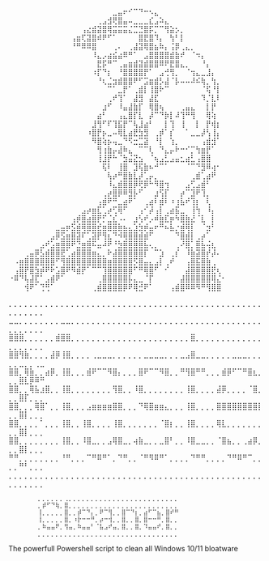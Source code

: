 ⠀⠀⠀⠀⠀⠀⠀⠀⠀⠀⠀⠀⠀⠀⠀⠀⠀⠀⠀⠀⣀⣤⠖⠊⠉⠙⠒⠢⣄⠀⠀⠀⠀⠀⠀⠀⠀⠀⠀⠀⠀⠀  
⠀⠀⠀⠀⠀⠀⠀⠀⠀⠀⠀⠀⠀⠀⠀⠀⠀⢀⣠⣺⢟⣿⣤⠤⣀⣀⣀⣎⣠⠵⣄⠀⠀⠀⠀⠀⠀⠀⠀⠀⠀⠀  
⠀⠀⠀⠀⠀⠀⠀⠀⠀⠀⠀⠀⠀⠀⢠⣔⣾⣽⣿⢿⣭⣭⣭⣌⣉⣙⣿⡯⡉⠉⢻⣵⡢⡀⠀⠀⠀⠀⠀⠀⠀⠀  
⠀⠀⠀⠀⠀⠀⠀⠀⠀⠀⠀⠀⢠⣶⢏⣽⣿⠾⠟⠋⠁⠀⠀⠀⠀⣿⣟⣿⠹⡄⠀⢳⠃⡇⠀⠀⠀⠀⠀⠀⠀⠀  
⠀⠀⠀⠀⠀⠀⠀⠀⠀⠀⠀⠀⠘⠛⠿⠿⣿⠀⠀⠀⢀⠄⠀⢀⣼⣽⢿⣿⣦⠷⡄⢨⡿⢀⣄⡀⠀⠀⠀⠀⠀⠀  
⠀⠀⠀⠀⠀⠀⠀⠀⠀⠀⠀⠀⠀⠀⠀⠀⠸⣄⡠⣴⣮⣴⠿⠛⠁⠀⣠⣿⣿⣿⣿⣾⣷⠞⠀⠈⠲⡄⠀⠀⠀⠀                                                     
⠀⠀⠀⠀⠀⠀⠀⠀⠀⠀⠀⠀⠀⠀⠀⠀⠀⣟⡯⠛⠉⢀⣤⣶⣾⣽⣾⣿⣿⠿⠟⣟⣿⣄⡀⠀⠀⠘⡄⠀⠀⠀
⠀⠀⠀⠀⠀⠀⠀⠀⠀⠀⠀⠀⠀⠀⠀⠀⠰⡏⠙⡆⠀⠘⣿⣿⣿⣿⡟⠁⠀⣠⢚⢻⡀⠀⠈⢲⣄⣀⣸⡄⠀⠀                  
⠀⠀⠀⠀⠀⠀⠀⠀⠀⠀⠀⠀⠀⠀⠀⠀⠀⠘⢆⣈⣲⣾⣿⣿⠟⠋⣩⣶⣾⡣⣼⠈⡧⠤⠤⠼⠮⢷⡀⢳⡀⠀
⠀⠀⠀⠀⠀⠀⠀⠀⠀⠀⠀⠀⠀⠀⠀⠀⠀⠀⠀⠉⠁⣀⡟⠁⢀⣾⡇⢸⣿⠗⠉⠀⠀⠀⠀⠀⠀⠈⢯⠘⡇⠀                            
⠀⠀⠀⠀⠀⠀⠀⠀⠀⠀⠀⠀⠀⠀⠀⠀⠀⠀⠀⢀⠞⢹⠁⠀⣼⣻⠀⣼⣏⠀⠀⠀⠀⠀⠀⠀⠀⠹⡈⣇⠇⠀                                      
⠀⠀⠀⠀⠀⠀⠀⠀⠀⠀⠀⠀⠀⠀⠀⠀⠀⠀⣰⠋⠀⠸⣤⣼⣷⡏⠀⢿⣿⢦⠀⠀⠀⢀⣤⣄⠀⠀⡇⡟⠀⠀                                    
⠀⠀⠀⠀⠀⠀⠀⠀⠀⠀⠀⠀⠀⠀⠀⠀⠀⣴⠃⠀⠀⢠⣄⣿⡏⣇⠀⡼⠉⠙⡷⡇⠼⢹⠛⢻⠀⠀⢿⢵⠀⠀                  
⠀⠀⠀⠀⠀⠀⠀⠀⠀⠀⠀⠀⠀⠀⠀⠀⣸⢻⠋⠏⢹⣯⡟⠉⢧⣸⣴⠃⠀⠀⡇⢹⠀⢸⠀⠀⡇⠀⡟⢾⡆⠀                  
⠀⠀⠀⠀⠀⠀⠀⠀⠀⠀⠀⠀⠀⠀⠀⠰⣿⡟⡦⣀⠤⢿⣇⣴⣟⣳⣻⠀⢀⡾⠁⡎⠀⠀⠁⣀⣀⡼⢣⢸⡄⠀                  
⠀⠀⠀⠀⠀⠀⠀⠀⠀⠀⠀⠀⠀⠀⠀⠀⠻⣿⢵⡦⢤⣀⠙⠫⣒⣉⣽⠀⠘⡇⠀⢱⡀⠀⠀⠀⠀⢠⣾⣺⠁⠀                   
⠀⠀⠀⠀⠀⠀⠀⠀⠀⠀⠀⠀⠀⠀⠀⠀⠀⢻⢰⣷⡤⣼⠷⣄⠀⠉⠉⢇⠀⠙⣄⡤⠗⠒⠊⡉⢳⣶⡟⠁⠀⠀                  
⠀⠀⠀⠀⠀⠀⠀⠀⠀⠀⠀⠀⠀⠀⠀⠀⠀⢸⣸⡟⠓⠈⣳⣬⣝⣢⠀⠈⢦⣠⣃⣠⣤⣂⣴⣃⢠⣿⣿⠀⠀⠀                   
⠀⠀⠀⠀⠀⠀⠀⠀⠀⠀⠀⠀⠀⠀⠀⠀⠀⠀⢯⠇⠀⢸⣿⠀⣹⢯⣷⠦⠚⠉⠁⠀⠀⠀⠈⠉⠙⣻⠿⢴⠂⠀                    
⠀⠀⠀⠀⠀⠀⠀⠀⠀⠀⠀⠀⠀⠀⠀⠀⠀⠀⠀⢧⡴⠛⣿⣷⣇⡼⢁⡤⡀⠀⠀⠀⠀⠀⠀⢀⣾⢁⣴⠟⠀⠀                     
⠀⠀⠀⠀⠀⠀⠀⠀⠀⠀⠀⠀⠀⠀⠀⠀⠀⠀⠀⠸⣄⣾⣿⣿⡿⢟⡿⠓⠻⣿⢲⠀⠀⠀⣠⢋⣠⣾⠃⠀⠀⠀
⠀⠀⠀⠀⠀⠀⠀⠀⠀⠀⠀⠀⠀⠀⠀⠀⠀⠀⢀⡴⣿⡿⠿⣻⡧⠋⠀⠀⣰⢫⡏⠀⠀⡴⠉⣹⠟⢹⡀⠀⠀⠀                                   
⠀⠀⠀⠀⠀⠀⠀⠀⠀⠀⠀⠀⠀⠀⠀⠀⠀⢠⣾⠟⠛⣀⣴⠟⠁⠀⢀⣴⠇⣾⠇⠰⢰⣧⠞⢹⡆⠀⢇⠀⠀⠀                                  
⠀⠀⠀⠀⠀⠀⠀⠀⠀⠀⠀⠀⠀⠀⣠⡴⣶⣏⢁⡴⢋⢿⠋⠀⠀⢠⠊⡼⢠⡇⢀⣴⣯⣀⠀⢸⢳⠀⠸⡄⠀⠀                                  
⠀⠀⠀⠀⠀⠀⠀⠀⠀⠀⠀⠀⢠⡾⣿⣴⣿⡟⡋⣈⣎⠠⠄⠀⣰⢣⠞⡠⠾⣷⣏⡶⠳⣿⣷⣜⠈⣇⠀⡇⠀⠀                                 
⠀⠀⠀⠀⠀⠀⠀⠀⠀⣀⣤⡶⣫⣾⢿⣿⣿⣞⣶⣿⣿⣷⣦⣄⣱⣳⡾⣤⠖⠛⠦⣧⡐⣾⢿⡇⠀⠈⣲⠃⠀⠀                                
⠀⠀⠀⠀⠀⠀⠀⠀⣠⡿⣫⣶⣿⣽⠏⢁⣽⡟⢻⣆⠙⠺⢿⣿⣿⣾⣾⠋⠀⠀⠀⠀⠙⣿⣾⡇⢀⡴⠁⠀⠀⠀                                 
⠀⠀⠀⠀⠀⠀⣠⠞⣡⣶⣿⣿⠟⣙⣶⣿⠯⣤⠼⠟⠘⣳⣿⣿⣿⣿⣧⢄⡀⠀⠀⠀⢀⠜⣿⡁⣿⣧⢬⣆⠀⠀                       
⠀⠀⠀⢀⣤⡿⣣⣾⣿⣿⣟⢁⣴⣿⣿⣿⣶⣄⡀⠗⣼⣿⣿⣿⣿⣿⡏⠀⠉⣱⠀⢀⡎⠀⠸⣷⣽⣿⡞⡼⠄                       
⠀⠠⣶⣿⣿⣿⣿⣿⣿⠋⢻⣿⣿⣿⣿⣿⣿⣿⣿⣶⣿⣿⣿⣿⡫⣿⣤⣄⣠⡇⢀⠞⠀⠀⢠⣿⣯⣿⣷⢀⠀
⠀⢠⣿⡟⣿⣳⡾⠟⠗⣡⣿⠟⠻⣾⡟⠁⠉⠉⢹⣿⣿⣿⣿⣿⠋⠛⢿⣿⠋⠀⠊⠀⠀⠀⣼⣿⣿⣿⣿⣟⢆⠀
⠐⠿⠙⢧⣼⣏⠁⣠⣾⠟⠁⠀⠀⠀⠀⠀⠀⢀⣿⣿⣿⣿⣿⡧⣄⣀⠈⡏⠀⠀⠀⠀⠀⣼⣿⣿⣿⣿⣿⢿⣌⠂
⠀⠀⠀⢺⠟⠁⢙⢛⠁⠀⠀⠀⠀⠀⠀⠀⢀⣾⣿⣿⣿⣿⡿⠟⢿⣚⠟⠁⠀⠀⠀⢠⣾⣿⠿⠿⠻⠛⢻⣿⣿⠀


⡀⡀⡀⡀⡀⡀⡀⡀⡀⡀⡀⡀⡀⡀⡀⡀⡀⡀⡀⡀⡀⡀⡀⡀⡀⡀⡀⡀⡀⡀⡀⡀⡀⡀⡀⡀⡀⡀⡀⡀⡀⡀⡀⡀⡀⡀⡀⡀⡀⡀⡀⡀⡀⡀⡀⡀
⣀⣀⡀⡀⡀⡀⡀⡀⡀⡀⣀⣀⡀⡀⡀⡀⡀⡀⡀⡀⡀⡀⡀⡀⡀⡀⡀⡀⡀⡀⡀⡀⡀⡀⡀⡀⡀⡀⡀⡀⡀⡀⡀⡀⡀⡀⡀⡀⡀⡀⡀⡀⡀⡀⡀⡀
⣿⣿⣿⡀⡀⡀⡀⡀⡀⣾⣿⣿⡀⡀⡀⡀⡀⡀⡀⡀⡀⡀⡀⡀⡀⡀⡀⡀⡀⡀⡀⡀⡀⡀⡀⣿⡀⡀⡀⡀⡀⡀⡀⡀⡀⡀⡀⡀⡀⡀⡀⡀⡀⡀⡀⡀
⣿⣿⢻⣷⡀⡀⡀⡀⣼⡿⢸⣿⡀⡀⡀⡀⢀⣀⣀⣀⡀⡀⡀⡀⡀⡀⣀⣀⣀⣀⡀⡀⡀⣀⣠⣿⣀⣀⡀⡀⡀⡀⡀⣀⣀⣀⡀⡀⡀⡀⡀⣀⡀⡀⢀⣀
⣿⣿⡀⢿⣷⡀⡀⣴⡿⡀⢸⣿⡀⡀⡀⣾⠟⠉⠉⠻⣿⡄⡀⡀⡀⣿⠟⠉⠉⠻⣿⡀⡀⠛⢻⣿⠛⠛⡀⡀⡀⣾⡿⠋⠉⠛⣿⣆⡀⡀⡀⣿⣇⡿⠿⠛
⣿⣿⡀⡀⢿⣧⣰⣿⡀⡀⢸⣿⡀⡀⡀⡀⡀⡀⡀⡀⢻⣿⡀⡀⠸⣿⡀⡀⡀⡀⡀⡀⡀⡀⢸⣿⡀⡀⡀⡀⣼⡿⡀⡀⡀⡀⠈⣿⡀⡀⡀⣿⡏⡀⡀⡀
⣿⣿⡀⡀⡀⢿⣿⠁⡀⡀⢸⣿⡀⡀⡀⣠⣶⣶⣶⣶⣿⣿⡀⡀⡀⠙⢿⣿⣶⣶⣄⡀⡀⡀⢸⣿⡀⡀⡀⡀⣿⣿⣿⣿⣿⣿⣿⣿⡇⡀⡀⣿⡇⡀⡀⡀
⣿⣿⡀⡀⡀⡀⠁⡀⡀⡀⢸⣿⡀⡀⢸⣿⡀⡀⡀⡀⢸⣿⡀⡀⡀⡀⡀⡀⡀⠈⣿⡆⡀⡀⢸⣿⡀⡀⡀⡀⢿⣇⡀⡀⡀⡀⡀⡀⡀⡀⡀⣿⡇⡀⡀⡀
⣿⣿⡀⡀⡀⡀⡀⡀⡀⡀⢸⣿⡀⡀⠸⣿⣀⡀⡀⣠⢿⣿⣀⡀⢴⣷⣀⡀⡀⣀⣿⠃⡀⡀⠸⣿⣀⣀⡀⡀⠈⣿⣦⡀⡀⢀⣴⡿⡀⡀⡀⣿⡇⡀⡀⡀
⠛⠛⡀⡀⡀⡀⡀⡀⡀⡀⠘⠛⡀⡀⡀⠉⠛⠿⠛⠁⡀⠙⠛⡀⡀⠈⠛⠻⠿⠛⠁⡀⡀⡀⡀⠙⠛⠛⡀⡀⡀⡀⠙⠛⠿⠛⠉⡀⡀⡀⡀⠛⠃⡀⡀⡀
⡀⡀⡀⡀⡀⡀⡀⡀⡀⡀⡀⡀⡀⡀⡀⡀⡀⡀⡀⡀⡀⡀⡀⡀⡀⡀⡀⡀⡀⡀⡀⡀⡀⡀⡀⡀⡀⡀⡀⡀⡀⡀⡀⡀⡀⡀⡀⡀⡀⡀⡀⡀⡀⡀⡀⡀

            ⡀⡀⡀⡀⡀⡀⢀⡀⡀⡀⡀⡀⡀⡀⡀⡀⡀⡀⡀⡀⡀⡀⡀⡀⡀⡀⡀⡀⡀⡀⡀⡀
            ⡀⡾⠋⠙⢷⡀⣿⡀⡀⡀⡀⡀⡀⡀⡀⡀⡀⡀⡀⡀⡀⡀⡀⡀⡀⡀⡀⡀⡀⡀⡀⡀
            ⢸⡀⡀⡀⡀⡀⣿⡀⡀⡾⠉⠙⡄⡀⠟⠉⢻⡀⡀⣿⠉⠙⡆⡀⣴⠋⠉⣦⡀⣿⠞⠛
            ⢸⡀⡀⡀⡀⡀⣿⡀⠰⡗⠒⠒⠛⡀⡴⠒⢺⡀⡀⣿⡀⡀⣿⡀⣿⠒⠒⠛⡀⣿⡀⡀
            ⡀⠷⣤⣤⠟⡀⢻⣤⡀⠷⣤⣤⠃⠈⣧⣠⠞⣤⡀⣿⡀⡀⣿⡀⠹⣤⣤⠞⡀⣿⡀⡀
            ⡀⡀⡀⡀⡀⡀⡀⡀⡀⡀⡀⡀⡀⡀⡀⡀⡀⡀⡀⡀⡀⡀⡀⡀⡀⡀⡀⡀⡀⡀⡀⡀

 The powerfull Powershell script to clean all Windows 10/11 bloatware

 

            